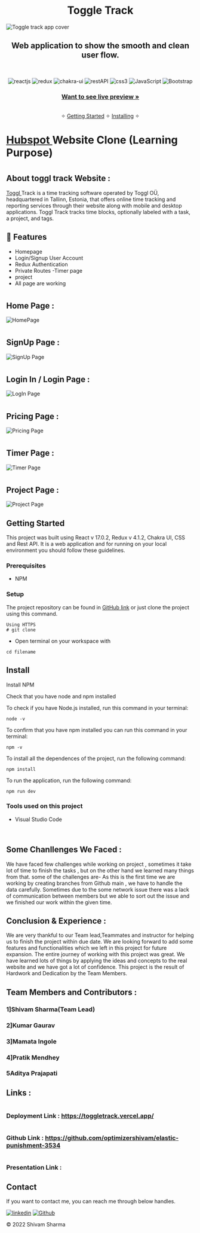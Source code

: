 
<h1 align="center">Toggle Track</h1> 

![Toggle track app cover](https://i.postimg.cc/ZYdLD4sY/homepage.png)


<h2 align="center">Web application to show the smooth and clean user flow.</h2>    

<br />
<p align="center">
    <img src="https://img.shields.io/badge/React_(18.2.0)-20232A?style=for-the-badge&logo=react&logoColor=61DAFB" alt="reactjs" />
    <img src="https://img.shields.io/badge/Redux_(4.2.0)-593D88?style=for-the-badge&logo=redux&logoColor=white" alt="redux" />
    <img src="https://img.shields.io/badge/Chakra%20UI-3bc7bd?style=for-the-badge&logo=chakraui&logoColor=white" alt="chakra-ui"/>
    <img src="https://img.shields.io/badge/Rest_API-02303A?style=for-the-badge&logo=react-router&logoColor=white" alt="restAPI"/>
    <img src="https://img.shields.io/badge/CSS3-1572B6?style=for-the-badge&logo=css3&logoColor=white" alt="css3"/>   
    <img src="https://img.shields.io/badge/JavaScript-323330?style=for-the-badge&logo=javascript&logoColor=F7DF1E" alt="JavaScript" />
    <img src ="https://img.shields.io/badge/netlify-%23000000.svg?style=for-the-badge&logo=netlify&logoColor=#00C7B7" alt="Bootstrap"/>
</p>


<h3 align="center"><a href="https://toggletrack.vercel.app/"><strong>Want to see live preview »</strong></a></h3>

<p align="center"> 
    <br />&#10023;
    <a href="#Getting-Started">Getting Started</a> &#10023; <a href="#Install">Installing</a> &#10023;   
  </p>
  

#  <h1><a href="https://toggletrack.vercel.app/">Hubspot </a> Website Clone (Learning Purpose)</h1>

# <h2>About toggl track Website : </h2>

<a href="https://toggletrack.vercel.app/">Toggl </a>  Track is a time tracking software operated by Toggl OÜ, headquartered in Tallinn, Estonia, that offers online time tracking and reporting services through their website along with mobile and desktop applications. Toggl Track tracks time blocks, optionally labeled with a task, a project, and tags.

## 🚀 Features
- Homepage
- Login/Signup User Account
- Redux Authentication
- Private Routes
-Timer page
- project
- All  page are working

# <h2>Home Page : </h2>
![HomePage](https://i.postimg.cc/Kzwhcxtv/h1.png)
# <h2>SignUp Page : </h2>
![SignUp Page](https://i.postimg.cc/jj21DBxW/signup.png)
# <h2>Login In / Login Page : </h2>
![LogIn Page](https://i.postimg.cc/hv1sy04W/errorlogin.png)
# <h2>Pricing Page : </h2>
![Pricing Page]()
# <h2>Timer Page : </h2>
![Timer Page](https://i.postimg.cc/4xq610vH/timer.png)
# <h2>Project Page : </h2>
![Project Page](https://i.postimg.cc/26Krq4NY/projectd.png)

## Getting Started

This project was built using React v 17.0.2, Redux v 4.1.2, Chakra UI, CSS and Rest API. It is a web application and for running on your local environment you should follow these guidelines.


### Prerequisites

- NPM 

### Setup


The project repository can be found in [GitHub link](https://github.com/optimizershivam/Hubspot-clone) or just clone the project using this command. 


```
Using HTTPS
# git clone  
```

+ Open terminal on your workspace with

```
cd filename
```


## Install

Install NPM

Check that you have node and npm installed

To check if you have Node.js installed, run this command in your terminal:


```
node -v
```

To confirm that you have npm installed you can run this command in your terminal:


```
npm -v
```


To install all the dependences of the project, run the following command:


```
npm install
```


To run the application, run the following command:

```
npm run dev
```


### Tools used on this project

- Visual Studio Code


<br/>



## Some Chanllenges We Faced :

We have faced few challenges while working on project , sometimes it take lot of time to finish the tasks , but on the other hand we learned many things from that. some of the challenges are-
As this is the first time we are working by creating branches from Github main , we have to handle the data carefully.
Sometimes due to the some network issue there was a lack of communication between members but we able to sort out the issue and we finished our work within the given time.

## Conclusion & Experience :
We are very thankful to our Team lead,Teammates and instructor for helping us to finish the project within due date. We are looking forward to add some features and functionalities which we left in this project for future expansion.
The entire journey of working with this project was great. We have learned lots of things by applying the ideas and concepts to the real website and we have got a lot of confidence.
This project is the result of Hardwork and Dedication by the Team Members.

## Team Members and Contributors :

### 1]Shivam Sharma(Team Lead)
### 2]Kumar Gaurav
### 3]Mamata Ingole
### 4]Pratik Mendhey
### 5Aditya Prajapati



## Links :
# <h3>Deployment Link   : https://toggletrack.vercel.app/ </h3>
# <h3>Github Link       : https://github.com/optimizershivam/elastic-punishment-3534 </h3>
# <h3>Presentation Link :  </h3>


## Contact

If you want to contact me, you can reach me through below handles.

[![linkedin](	https://img.shields.io/badge/LinkedIn-0077B5?style=for-the-badge&logo=linkedin&logoColor=white)](https://www.linkedin.com/in/itsurshivam/)
[![Github](https://img.shields.io/badge/GitHub-100000?style=for-the-badge&logo=github&logoColor=white)](https://github.com/optimizershivam/)

© 2022 Shivam Sharma






